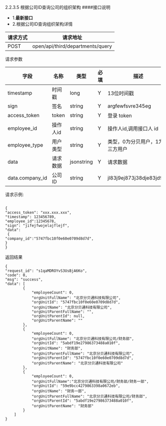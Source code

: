 2.2.3.5 根据公司ID查询公司的组织架构
####接口说明
- 1.**最新接口**
- 2.根据公司ID查询组织架构详情


请求方式|请求地址
----|---
POST|open/api/third/departments/query

请求参数

字段|名称|类型|必填|描述
-----|-----|----|----|----
timestamp|时间戳 |long |Y|13位时间戳
sign|签名 |string |Y|argfewfsvre345eg
access\_token|token | string |Y|登录 token
employee\_id| 操作人id|string |Y|操作人id,调用接口人 id
employee\_type| 用户类型|string|Y|类型，0为分贝用户，1为第三方用户
data |请求数据| jsonstring |Y|请求数据
data.company\_id|公司ID|string|Y|jl83j9ej873j38dje83jd9ee




请求示例:
```
{
"access_token": "xxx.xxx.xxx",
"timestamp": 123456789,
"employee_id":12345678,
"sign": "jifejfwojelajflejf",
"data": {
"company_id":"5747fbc10f0e60e0709d8d7d",
}
}
```

返回结果

```
{
"request_id": "s1qaMDROYvS3UsBjA6Ko",
"code": 0,
"msg": "success",
"data": [
        {
            "employeeCount": 0,
            "orgUnitFullName": "北京分贝通科技有限公司",
            "orgUnitId": "5747fbc10f0e60e0709d8d7d",
            "orgUnitName": "北京分贝通科技有限公司",
            "orgUnitParentFullName": "",
            "orgUnitParentId": null,
            "orgUnitParentName": ""
        },
        {
            "employeeCount": 0,
            "orgUnitFullName": "北京分贝通科技有限公司/财务部",
            "orgUnitId": "5abdf19e27986373488a010f",
            "orgUnitName": "财务部",
            "orgUnitParentFullName": "北京分贝通科技有限公司",
            "orgUnitParentId": "5747fbc10f0e60e0709d8d7d",
            "orgUnitParentName": "北京分贝通科技有限公司"
        },
        {
            "employeeCount": 0,
            "orgUnitFullName":"北京分贝通科技有限公司/财务部/财务一部",
            "orgUnitId": "59e9bcc4279863398a0672eb",
            "orgUnitName": "财务一部",
            "orgUnitParentFullName": "北京分贝通科技有限公司/财务部",
            "orgUnitParentId": "5abdf19e27986373488a010f",
            "orgUnitParentName": "财务部"
        }
    ]
}



```


